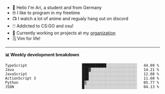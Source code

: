 * 👋 Hello I'm Ari, a student and from Germany
* 🤓 I like to program in my freetime
* 📺 I watch a lot of anime and regualy hang out on discord
* 🖱️ Addicted to CS:GO and osu!
* 👷 Currently working on projects at my [organization](https://github.com/aridevelopment-de)
* 🗒️ Vim for life!

<hr />

**📊 Weekly development breakdown**

<!--START_SECTION:waka-->

```text
TypeScript                         ███████████░░░░░░░░░░░░░░   44.09 %
Java                               ███▓░░░░░░░░░░░░░░░░░░░░░   14.21 %
JavaScript                         ███░░░░░░░░░░░░░░░░░░░░░░   12.08 %
ActionScript 3                     ███░░░░░░░░░░░░░░░░░░░░░░   11.60 %
Python                             █▒░░░░░░░░░░░░░░░░░░░░░░░   05.77 %
JSON                               █░░░░░░░░░░░░░░░░░░░░░░░░   04.13 %
```

<!--END_SECTION:waka-->
